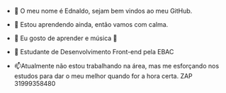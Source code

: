 - 👋 O meu nome é Ednaldo, sejam bem vindos ao meu GitHub.

- 👀 Estou aprendendo ainda, então vamos com calma.
- 🌱 Eu gosto de aprender e música 🎷
- 💞️ Estudante de Desenvolvimento Front-end pela EBAC
- 📫Atualmente não estou trabalhando na área, mas me esforçando nos estudos para dar o meu melhor quando for a hora certa.
ZAP 31999358480

<!---
EdnaldoBarros/EdnaldoBarros is a ✨ special ✨ repository because its `README.md` (this file) appears on your GitHub profile.
You can click the Preview link to take a look at your changes.
--->
